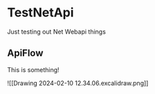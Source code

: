 # TestNetApi
Just testing out Net Webapi things


## ApiFlow

This is something!

![[Drawing 2024-02-10 12.34.06.excalidraw.png]]